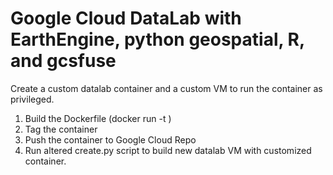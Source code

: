 # Google Cloud DataLab with EarthEngine, python geospatial, R, and gcsfuse

Create a custom datalab container and a custom VM to run the container as privileged. 

1. Build the Dockerfile (docker run -t )
2. Tag the container
3. Push the container to Google Cloud Repo
4. Run altered create.py script to build new datalab VM with customized container. 
